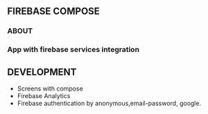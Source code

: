 ## __FIREBASE COMPOSE__

### __ABOUT__

### App with firebase services integration

## __DEVELOPMENT__

* Screens with compose
* Firebase Analytics
* Firebase authentication by anonymous,email-password, google.
